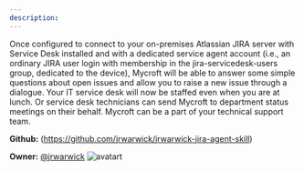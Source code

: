 ```yaml
---
description: 
---
```

Once configured to connect to your on-premises Atlassian JIRA server with Service Desk installed and with a dedicated service agent account (i.e., an ordinary JIRA user login with membership in the jira-servicedesk-users group, dedicated to the device), Mycroft will be able to answer some simple questions about open issues and allow you to raise a new issue through a dialogue. Your IT service desk will now be staffed even when you are at lunch. Or service desk technicians can send Mycroft to department status meetings on their behalf. Mycroft can be a part of your technical support team.

**Github:** (https://github.com/jrwarwick/jrwarwick-jira-agent-skill)

**Owner:** [@jrwarwick](https://github.com/jrwarwick) ![avatart](https://avatars2.githubusercontent.com/u/1444084?v=4)

